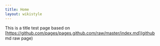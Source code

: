 ```yaml
---
title: Home
layout: wikistyle
---
```


This is a title test page based on [https://github.com/pages/pages.github.com/raw/master/index.md](github md raw page)



